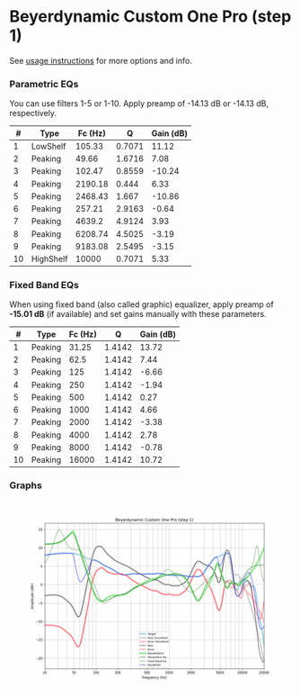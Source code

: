 # Beyerdynamic Custom One Pro (step 1)
See [usage instructions](https://github.com/jaakkopasanen/AutoEq#usage) for more options and info.

### Parametric EQs
You can use filters 1-5 or 1-10. Apply preamp of -14.13 dB or -14.13 dB, respectively.

|   # | Type      |   Fc (Hz) |      Q |   Gain (dB) |
|-----|-----------|-----------|--------|-------------|
|   1 | LowShelf  |    105.33 | 0.7071 |       11.12 |
|   2 | Peaking   |     49.66 | 1.6716 |        7.08 |
|   3 | Peaking   |    102.47 | 0.8559 |      -10.24 |
|   4 | Peaking   |   2190.18 | 0.444  |        6.33 |
|   5 | Peaking   |   2468.43 | 1.667  |      -10.86 |
|   6 | Peaking   |    257.21 | 2.9163 |       -0.64 |
|   7 | Peaking   |   4639.2  | 4.9124 |        3.93 |
|   8 | Peaking   |   6208.74 | 4.5025 |       -3.19 |
|   9 | Peaking   |   9183.08 | 2.5495 |       -3.15 |
|  10 | HighShelf |  10000    | 0.7071 |        5.33 |

### Fixed Band EQs
When using fixed band (also called graphic) equalizer, apply preamp of **-15.01 dB** (if available) and set gains manually with these parameters.

|   # | Type    |   Fc (Hz) |      Q |   Gain (dB) |
|-----|---------|-----------|--------|-------------|
|   1 | Peaking |     31.25 | 1.4142 |       13.72 |
|   2 | Peaking |     62.5  | 1.4142 |        7.44 |
|   3 | Peaking |    125    | 1.4142 |       -6.66 |
|   4 | Peaking |    250    | 1.4142 |       -1.94 |
|   5 | Peaking |    500    | 1.4142 |        0.27 |
|   6 | Peaking |   1000    | 1.4142 |        4.66 |
|   7 | Peaking |   2000    | 1.4142 |       -3.38 |
|   8 | Peaking |   4000    | 1.4142 |        2.78 |
|   9 | Peaking |   8000    | 1.4142 |       -0.78 |
|  10 | Peaking |  16000    | 1.4142 |       10.72 |

### Graphs
![](./Beyerdynamic%20Custom%20One%20Pro%20(step%201).png)
